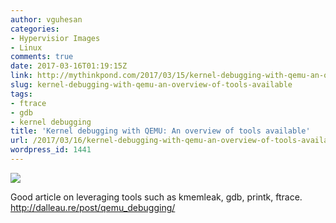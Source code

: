 ```yaml
---
author: vguhesan
categories:
- Hypervisior Images
- Linux
comments: true
date: 2017-03-16T01:19:15Z
link: http://mythinkpond.com/2017/03/15/kernel-debugging-with-qemu-an-overview-of-tools-available/
slug: kernel-debugging-with-qemu-an-overview-of-tools-available
tags:
- ftrace
- gdb
- kernel debugging
title: 'Kernel debugging with QEMU: An overview of tools available'
url: /2017/03/16/kernel-debugging-with-qemu-an-overview-of-tools-available/
wordpress_id: 1441
---
```


![](http://i0.wp.com/mythinkpond.files.wordpress.com/2017/03/script1.png?w=1056)

Good article on leveraging tools such as kmemleak, gdb, printk, ftrace. 
http://dalleau.re/post/qemu_debugging/
